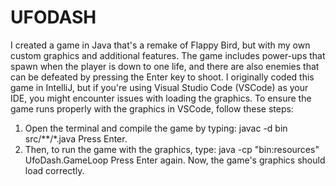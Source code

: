 # UFODASH
I created a game in Java that's a remake of Flappy Bird, but with my own custom graphics and additional features. The game includes power-ups that spawn when the player is down to one life, and there are also enemies that can be defeated by pressing the Enter key to shoot.
I originally coded this game in IntelliJ, but if you're using Visual Studio Code (VSCode) as your IDE, you might encounter issues with loading the graphics. To ensure the game runs properly with the graphics in VSCode, follow these steps:
1. Open the terminal and compile the game by typing:
   javac -d bin src/**/*.java
Press Enter.
2. Then, to run the game with the graphics, type:
   java -cp "bin:resources" UfoDash.GameLoop
Press Enter again.
Now, the game's graphics should load correctly.
